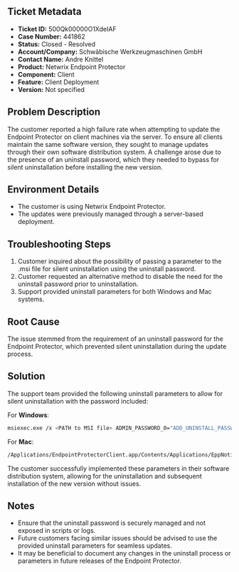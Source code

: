 ## Ticket Metadata
- **Ticket ID:** 500Qk00000O1XdeIAF
- **Case Number:** 441862
- **Status:** Closed - Resolved
- **Account/Company:** Schwäbische Werkzeugmaschinen GmbH
- **Contact Name:** Andre Knittel
- **Product:** Netwrix Endpoint Protector
- **Component:** Client
- **Feature:** Client Deployment
- **Version:** Not specified

## Problem Description
The customer reported a high failure rate when attempting to update the Endpoint Protector on client machines via the server. To ensure all clients maintain the same software version, they sought to manage updates through their own software distribution system. A challenge arose due to the presence of an uninstall password, which they needed to bypass for silent uninstallation before installing the new version.

## Environment Details
- The customer is using Netwrix Endpoint Protector.
- The updates were previously managed through a server-based deployment.

## Troubleshooting Steps
1. Customer inquired about the possibility of passing a parameter to the .msi file for silent uninstallation using the uninstall password.
2. Customer requested an alternative method to disable the need for the uninstall password prior to uninstallation.
3. Support provided uninstall parameters for both Windows and Mac systems.

## Root Cause
The issue stemmed from the requirement of an uninstall password for the Endpoint Protector, which prevented silent uninstallation during the update process.

## Solution
The support team provided the following uninstall parameters to allow for silent uninstallation with the password included:

For **Windows**:
```bash
msiexec.exe /x <PATH to MSI file> ADMIN_PASSWORD_0="ADD_UNINSTALL_PASSWORD_HERE" /qn REBOOT=ReallySuppress
```

For **Mac**:
```bash
/Applications/EndpointProtectorClient.app/Contents/Applications/EppNotifier.app/Contents/MacOS/remove-epp ADD_PASSWORD_HERE
```
The customer successfully implemented these parameters in their software distribution system, allowing for the uninstallation and subsequent installation of the new version without issues.

## Notes
- Ensure that the uninstall password is securely managed and not exposed in scripts or logs.
- Future customers facing similar issues should be advised to use the provided uninstall parameters for seamless updates.
- It may be beneficial to document any changes in the uninstall process or parameters in future releases of the Endpoint Protector.